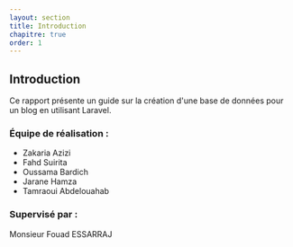 ```yaml
---
layout: section
title: Introduction
chapitre: true
order: 1
---
```


## Introduction
Ce rapport présente un guide sur la création d'une base de données pour un blog en utilisant Laravel.

### **Équipe de réalisation :**
- Zakaria Azizi  
- Fahd Suirita  
- Oussama Bardich  
- Jarane Hamza  
- Tamraoui Abdelouahab

### **Supervisé par :**
Monsieur Fouad ESSARRAJ

